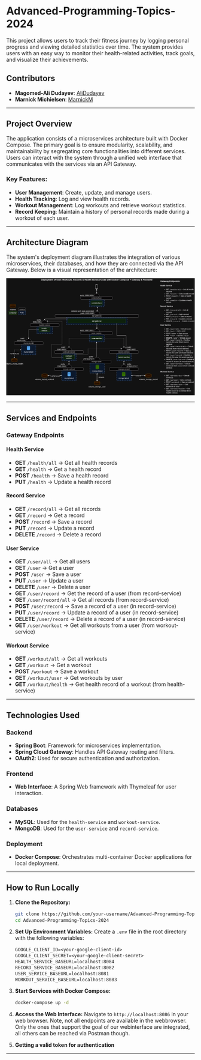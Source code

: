 # Advanced-Programming-Topics-2024

This project allows users to track their fitness journey by logging personal progress and viewing detailed statistics over time. The system provides users with an easy way to monitor their health-related activities, track goals, and visualize their achievements.

## Contributors
- **Magomed-Ali Dudayev**: [AliDudayev](https://github.com/AliDudayev)
- **Marnick Michielsen**: [MarnickM](https://github.com/MarnickM)

---

## Project Overview

The application consists of a microservices architecture built with Docker Compose. The primary goal is to ensure modularity, scalability, and maintainability by segregating core functionalities into different services. Users can interact with the system through a unified web interface that communicates with the services via an API Gateway.

### Key Features:
- **User Management**: Create, update, and manage users.
- **Health Tracking**: Log and view health records.
- **Workout Management**: Log workouts and retrieve workout statistics.
- **Record Keeping**: Maintain a history of personal records made during a workout of each user.

---

## Architecture Diagram

The system's deployment diagram illustrates the integration of various microservices, their databases, and how they are connected via the API Gateway. Below is a visual representation of the architecture:

![Deployment Diagram](Schema_deployment.drawio.png)

---

## Services and Endpoints

### **Gateway Endpoints**

#### Health Service
- **GET** `/health/all` -> Get all health records
- **GET** `/health` -> Get a health record
- **POST** `/health` -> Save a health record
- **PUT** `/health` -> Update a health record

#### Record Service
- **GET** `/record/all` -> Get all records
- **GET** `/record` -> Get a record
- **POST** `/record` -> Save a record
- **PUT** `/record` -> Update a record
- **DELETE** `/record` -> Delete a record

#### User Service
- **GET** `/user/all` -> Get all users
- **GET** `/user` -> Get a user
- **POST** `/user` -> Save a user
- **PUT** `/user` -> Update a user
- **DELETE** `/user` -> Delete a user
- **GET** `/user/record` -> Get the record of a user (from record-service)
- **GET** `/user/record/all` -> Get all records (from record-service)
- **POST** `/user/record` -> Save a record of a user (in record-service)
- **PUT** `/user/record` -> Update a record of a user (in record-service)
- **DELETE** `/user/record` -> Delete a record of a user (in record-service)
- **GET** `/user/workout` -> Get all workouts from a user (from workout-service)

#### Workout Service
- **GET** `/workout/all` -> Get all workouts
- **GET** `/workout` -> Get a workout
- **POST** `/workout` -> Save a workout
- **GET** `/workout/user` -> Get workouts by user
- **GET** `/workout/health` -> Get health record of a workout (from health-service)

---

## Technologies Used

### Backend
- **Spring Boot**: Framework for microservices implementation.
- **Spring Cloud Gateway**: Handles API Gateway routing and filters.
- **OAuth2**: Used for secure authentication and authorization.

### Frontend
- **Web Interface**: A Spring Web framework with Thymeleaf for user interaction.

### Databases
- **MySQL**: Used for the `health-service` and `workout-service`.
- **MongoDB**: Used for the `user-service` and `record-service`.

### Deployment
- **Docker Compose**: Orchestrates multi-container Docker applications for local deployment.

---

## How to Run Locally

1. **Clone the Repository:**
   ```bash
   git clone https://github.com/your-username/Advanced-Programming-Topics-2024.git
   cd Advanced-Programming-Topics-2024
   ```

2. **Set Up Environment Variables:**
   Create a `.env` file in the root directory with the following variables:
   ```env
   GOOGLE_CLIENT_ID=<your-google-client-id>
   GOOGLE_CLIENT_SECRET=<your-google-client-secret>
   HEALTH_SERVICE_BASEURL=localhost:8084
   RECORD_SERVICE_BASEURL=localhost:8082
   USER_SERVICE_BASEURL=localhost:8081
   WORKOUT_SERVICE_BASEURL=localhost:8083
   ```

3. **Start Services with Docker Compose:**
   ```bash
   docker-compose up -d
   ```

4. **Access the Web Interface:**
   Navigate to `http://localhost:8086` in your web browser.
   Note, not all endpoints are available in the webbrowser. Only the ones that support the goal of our webinterface are integrated, all others can be reached via Postman though.

5. **Getting a valid token for authentication**
   

---

